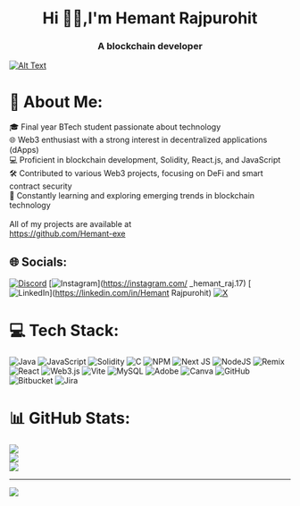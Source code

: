 <h1 align="center"> Hi 👋🏻,I'm Hemant Rajpurohit </h1>
<h3 align="center">A blockchain developer</h3>

[![Alt Text](https://plus.unsplash.com/premium_vector-1725682376725-781172349ae6?q=80&w=2242&auto=format&fit=crop&ixlib=rb-4.0.3&ixid=M3wxMjA3fDB8MHxwaG90by1wYWdlfHx8fGVufDB8fHx8fA%3D%3D)](https://unsplash.com)


# 💫 About Me:
🎓 Final year BTech student passionate about technology<br>🌐 Web3 enthusiast with a strong interest in decentralized applications (dApps)<br>💻 Proficient in blockchain development, Solidity, React.js, and JavaScript<br>🛠️ Contributed to various Web3 projects, focusing on DeFi and smart contract security<br>🚀 Constantly learning and exploring emerging trends in blockchain technology<br><br>All of my projects are available at <br>https://github.com/Hemant-exe


## 🌐 Socials:
[![Discord](https://img.shields.io/badge/Discord-%237289DA.svg?logo=discord&logoColor=white)](https://discord.gg/hemant_1728) [![Instagram](https://img.shields.io/badge/Instagram-%23E4405F.svg?logo=Instagram&logoColor=white)](https://instagram.com/ _hemant_raj.17) [![LinkedIn](https://img.shields.io/badge/LinkedIn-%230077B5.svg?logo=linkedin&logoColor=white)](https://linkedin.com/in/Hemant Rajpurohit) [![X](https://img.shields.io/badge/X-black.svg?logo=X&logoColor=white)](https://x.com/https://x.com/Hemant_Raj_17?t=q9f8MC8l6ImFdcJ4n6abYA&s=09) 

# 💻 Tech Stack:
![Java](https://img.shields.io/badge/java-%23ED8B00.svg?style=for-the-badge&logo=openjdk&logoColor=white) ![JavaScript](https://img.shields.io/badge/javascript-%23323330.svg?style=for-the-badge&logo=javascript&logoColor=%23F7DF1E) ![Solidity](https://img.shields.io/badge/Solidity-%23363636.svg?style=for-the-badge&logo=solidity&logoColor=white) ![C](https://img.shields.io/badge/c-%2300599C.svg?style=for-the-badge&logo=c&logoColor=white) ![NPM](https://img.shields.io/badge/NPM-%23CB3837.svg?style=for-the-badge&logo=npm&logoColor=white) ![Next JS](https://img.shields.io/badge/Next-black?style=for-the-badge&logo=next.js&logoColor=white) ![NodeJS](https://img.shields.io/badge/node.js-6DA55F?style=for-the-badge&logo=node.js&logoColor=white) ![Remix](https://img.shields.io/badge/remix-%23000.svg?style=for-the-badge&logo=remix&logoColor=white) ![React](https://img.shields.io/badge/react-%2320232a.svg?style=for-the-badge&logo=react&logoColor=%2361DAFB) ![Web3.js](https://img.shields.io/badge/web3.js-F16822?style=for-the-badge&logo=web3.js&logoColor=white) ![Vite](https://img.shields.io/badge/vite-%23646CFF.svg?style=for-the-badge&logo=vite&logoColor=white) ![MySQL](https://img.shields.io/badge/mysql-4479A1.svg?style=for-the-badge&logo=mysql&logoColor=white) ![Adobe](https://img.shields.io/badge/adobe-%23FF0000.svg?style=for-the-badge&logo=adobe&logoColor=white) ![Canva](https://img.shields.io/badge/Canva-%2300C4CC.svg?style=for-the-badge&logo=Canva&logoColor=white) ![GitHub](https://img.shields.io/badge/github-%23121011.svg?style=for-the-badge&logo=github&logoColor=white) ![Bitbucket](https://img.shields.io/badge/bitbucket-%230047B3.svg?style=for-the-badge&logo=bitbucket&logoColor=white) ![Jira](https://img.shields.io/badge/jira-%230A0FFF.svg?style=for-the-badge&logo=jira&logoColor=white)
# 📊 GitHub Stats:
![](https://github-readme-stats.vercel.app/api?username=Hemant-exe&theme=dark&hide_border=false&include_all_commits=true&count_private=true)<br/>
![](https://github-readme-streak-stats.herokuapp.com/?user=Hemant-exe&theme=dark&hide_border=false)<br/>
![](https://github-readme-stats.vercel.app/api/top-langs/?username=Hemant-exe&theme=dark&hide_border=false&include_all_commits=true&count_private=true&layout=compact)

---
[![](https://visitcount.itsvg.in/api?id=Hemant-exe&icon=0&color=0)](https://visitcount.itsvg.in)

<!-- Proudly created with GPRM ( https://gprm.itsvg.in ) -->
